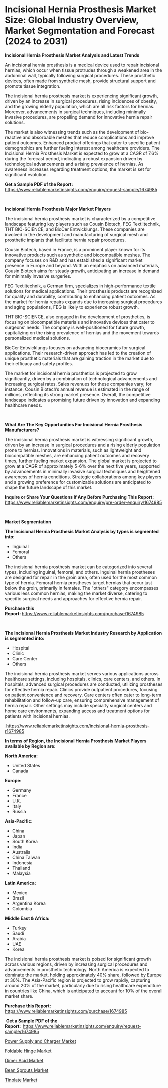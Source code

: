 <p><h1>Incisional Hernia Prosthesis Market Size: Global Industry Overview, Market Segmentation and Forecast (2024 to 2031)</h1></p><p><strong>Incisional Hernia Prosthesis Market Analysis and Latest Trends</strong></p>
<p><p>An incisional hernia prosthesis is a medical device used to repair incisional hernias, which occur when tissue protrudes through a weakened area in the abdominal wall, typically following surgical procedures. These prosthetic devices, often made from synthetic mesh, provide structural support and promote tissue integration.</p><p>The incisional hernia prosthesis market is experiencing significant growth, driven by an increase in surgical procedures, rising incidences of obesity, and the growing elderly population, which are all risk factors for hernias. Moreover, advancements in surgical techniques, including minimally invasive procedures, are propelling demand for innovative hernia repair solutions. </p><p>The market is also witnessing trends such as the development of bio-reactive and absorbable meshes that reduce complications and improve patient outcomes. Enhanced product offerings that cater to specific patient demographics are further fueling interest among healthcare providers. The Incisional Hernia Prosthesis Market is expected to grow at a CAGR of 7.6% during the forecast period, indicating a robust expansion driven by technological advancements and a rising prevalence of hernias. As awareness increases regarding treatment options, the market is set for significant evolution.</p></p>
<p><strong>Get a Sample PDF of the Report:&nbsp;</strong> <a href="https://www.reliablemarketinsights.com/enquiry/request-sample/1674985?utm_campaign=1405&utm_medium=2&utm_source=Github&utm_content=ia&utm_term=10102024&utm_id=incisional-hernia-prosthesis">https://www.reliablemarketinsights.com/enquiry/request-sample/1674985</a></p>
<p>&nbsp;</p>
<p><strong>Incisional Hernia Prosthesis Major Market Players</strong></p>
<p><p>The incisional hernia prosthesis market is characterized by a competitive landscape featuring key players such as Cousin Biotech, FEG Textiltechnik, THT BIO-SCIENCE, and BioCer Entwicklungs. These companies are involved in the development and manufacturing of surgical mesh and prosthetic implants that facilitate hernia repair procedures.</p><p>Cousin Biotech, based in France, is a prominent player known for its innovative products such as synthetic and biocompatible meshes. The company focuses on R&D and has established a significant market presence in Europe and beyond. With an emphasis on advanced materials, Cousin Biotech aims for steady growth, anticipating an increase in demand for minimally invasive surgeries.</p><p>FEG Textiltechnik, a German firm, specializes in high-performance textile solutions for medical applications. Their prosthesis products are recognized for quality and durability, contributing to enhancing patient outcomes. As the market for hernia repairs expands due to increasing surgical procedures and aging populations, FEG is likely to experience robust growth.</p><p>THT BIO-SCIENCE, also engaged in the development of prosthetics, is focusing on biocompatible materials and innovative devices that cater to surgeons’ needs. The company is well-positioned for future growth, capitalizing on the rising prevalence of hernias and the movement towards personalized medical solutions.</p><p>BioCer Entwicklungs focuses on advancing bioceramics for surgical applications. Their research-driven approach has led to the creation of unique prosthetic materials that are gaining traction in the market due to their efficacy and safety profiles.</p><p>The market for incisional hernia prosthetics is projected to grow significantly, driven by a combination of technological advancements and increasing surgical rates. Sales revenues for these companies vary; for instance, Cousin Biotech’s annual revenue is estimated in the range of millions, reflecting its strong market presence. Overall, the competitive landscape indicates a promising future driven by innovation and expanding healthcare needs.</p></p>
<p>&nbsp;</p>
<p><strong>What Are The Key Opportunities For Incisional Hernia Prosthesis Manufacturers?</strong></p>
<p><p>The incisional hernia prosthesis market is witnessing significant growth, driven by an increase in surgical procedures and a rising elderly population prone to hernias. Innovations in materials, such as lightweight and biocompatible meshes, are enhancing patient outcomes and recovery times, further fueling market expansion. The global market is projected to grow at a CAGR of approximately 5-6% over the next five years, supported by advancements in minimally invasive surgical techniques and heightened awareness of hernia conditions. Strategic collaborations among key players and a growing preference for customizable solutions are anticipated to shape the future landscape of this market.</p></p>
<p><strong>Inquire or Share Your Questions If Any Before Purchasing This Report:</strong> <a href="https://www.reliablemarketinsights.com/enquiry/pre-order-enquiry/1674985?utm_campaign=1405&utm_medium=2&utm_source=Github&utm_content=ia&utm_term=10102024&utm_id=incisional-hernia-prosthesis">https://www.reliablemarketinsights.com/enquiry/pre-order-enquiry/1674985</a></p>
<p>&nbsp;</p>
<p><strong>Market Segmentation</strong></p>
<p><strong>The Incisional Hernia Prosthesis Market Analysis by types is segmented into:</strong></p>
<p><ul><li>Inguinal</li><li>Femoral</li><li>Others</li></ul></p>
<p><p>The incisional hernia prosthesis market can be categorized into several types, including inguinal, femoral, and others. Inguinal hernia prostheses are designed for repair in the groin area, often used for the most common type of hernia. Femoral hernia prostheses target hernias that occur just below the groin, primarily in females. The "others" category encompasses various less common hernias, making the market diverse, catering to specific surgical needs and approaches for effective hernia repair.</p></p>
<p><strong>Purchase this Report:&nbsp;</strong><a href="https://www.reliablemarketinsights.com/purchase/1674985?utm_campaign=1405&utm_medium=2&utm_source=Github&utm_content=ia&utm_term=10102024&utm_id=incisional-hernia-prosthesis">https://www.reliablemarketinsights.com/purchase/1674985</a></p>
<p>&nbsp;</p>
<p><strong>The Incisional Hernia Prosthesis Market Industry Research by Application is segmented into:</strong></p>
<p><ul><li>Hospital</li><li>Clinic</li><li>Care Center</li><li>Others</li></ul></p>
<p><p>The incisional hernia prosthesis market serves various applications across healthcare settings, including hospitals, clinics, care centers, and others. In hospitals, advanced surgical procedures are conducted, utilizing prostheses for effective hernia repair. Clinics provide outpatient procedures, focusing on patient convenience and recovery. Care centers often cater to long-term rehabilitation and follow-up care, ensuring comprehensive management of hernia repair. Other settings may include specialty surgical centers and home care environments, expanding access and treatment options for patients with incisional hernias.</p></p>
<p><a href="https://www.reliablemarketinsights.com/incisional-hernia-prosthesis-r1674985?utm_campaign=1405&utm_medium=2&utm_source=Github&utm_content=ia&utm_term=10102024&utm_id=incisional-hernia-prosthesis">&nbsp;https://www.reliablemarketinsights.com/incisional-hernia-prosthesis-r1674985</a></p>
<p><strong>In terms of Region, the Incisional Hernia Prosthesis Market Players available by Region are:</strong></p>
<p>
    <p> <strong> North America: </strong>
        <ul>
            <li>United States</li>
            <li>Canada</li>
        </ul>
        </p> 
    <p> <strong> Europe: </strong>
        <ul>
            <li>Germany</li>
            <li>France</li>
            <li>U.K.</li>
            <li>Italy</li>
            <li>Russia</li>
        </ul>
        </p> 
    <p> <strong> Asia-Pacific: </strong>
        <ul>
            <li>China</li>
            <li>Japan</li>
            <li>South Korea</li>
            <li>India</li>
            <li>Australia</li>
            <li>China Taiwan</li>
            <li>Indonesia</li>
            <li>Thailand</li>
            <li>Malaysia</li>
        </ul>
        </p> 
    <p> <strong> Latin America: </strong>
        <ul>
            <li>Mexico</li>
            <li>Brazil</li>
            <li>Argentina Korea</li>
            <li>Colombia</li>
        </ul>
        </p> 
    <p> <strong> Middle East & Africa: </strong>
        <ul>
            <li>Turkey</li>
            <li>Saudi</li>
            <li>Arabia</li>
            <li>UAE</li>
            <li>Korea</li>
        </ul>
    </p>
    </p>
<p><p>The incisional hernia prosthesis market is poised for significant growth across various regions, driven by increasing surgical procedures and advancements in prosthetic technology. North America is expected to dominate the market, holding approximately 40% share, followed by Europe at 30%. The Asia-Pacific region is projected to grow rapidly, capturing around 20% of the market, particularly due to rising healthcare expenditure in countries like China, which is anticipated to account for 10% of the overall market share.</p></p>
<p><strong>Purchase this Report: </strong><a href="https://www.reliablemarketinsights.com/purchase/1674985?utm_campaign=1405&utm_medium=2&utm_source=Github&utm_content=ia&utm_term=10102024&utm_id=incisional-hernia-prosthesis">https://www.reliablemarketinsights.com/purchase/1674985</a></p>
<p>&nbsp;<strong>Get a Sample PDF of the Report:&nbsp;&nbsp;</strong><a href="https://www.reliablemarketinsights.com/enquiry/request-sample/1674985?utm_campaign=1405&utm_medium=2&utm_source=Github&utm_content=ia&utm_term=10102024&utm_id=incisional-hernia-prosthesis">https://www.reliablemarketinsights.com/enquiry/request-sample/1674985</a></p>
<p><strong></strong></p>
<p><p><a href="https://www.linkedin.com/pulse/strategic-insights-global-power-supply-charger-market-trends-savyc?utm_campaign=1405&utm_medium=2&utm_source=Github&utm_content=ia&utm_term=10102024&utm_id=incisional-hernia-prosthesis">Power Supply and Charger Market</a></p><p><a href="https://www.linkedin.com/pulse/foldable-hinge-market-growth-outlook-from-2024-2031-projecting-fynmc?utm_campaign=1405&utm_medium=2&utm_source=Github&utm_content=ia&utm_term=10102024&utm_id=incisional-hernia-prosthesis">Foldable Hinge Market</a></p><p><a href="https://www.linkedin.com/pulse/dimer-acid-market-essentials-key-players-demand-drivers-bumnf?utm_campaign=1405&utm_medium=2&utm_source=Github&utm_content=ia&utm_term=10102024&utm_id=incisional-hernia-prosthesis">Dimer Acid Market</a></p><p><a href="https://www.linkedin.com/pulse/global-bean-sprouts-market-sector2024-2031-metrics-strategic-ljjff?utm_campaign=1405&utm_medium=2&utm_source=Github&utm_content=ia&utm_term=10102024&utm_id=incisional-hernia-prosthesis">Bean Sprouts Market</a></p><p><a href="https://www.linkedin.com/pulse/strategic-roadmap-global-tinplate-market-insights-opportunities-mxerf?utm_campaign=1405&utm_medium=2&utm_source=Github&utm_content=ia&utm_term=10102024&utm_id=incisional-hernia-prosthesis">Tinplate Market</a></p></p>